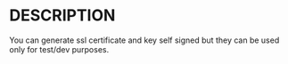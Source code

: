 DESCRIPTION
===========

You can generate  ssl certificate and key self signed but they can be used only for test/dev purposes.


